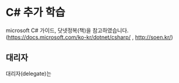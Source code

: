 # C# 추가 학습

microsoft C# 가이드, 닷넷정복(책)을 참고하였습니다.</br>
(https://docs.microsoft.com/ko-kr/dotnet/csharp/ , http://soen.kr/)

## 대리자
대리자(delegate)는
